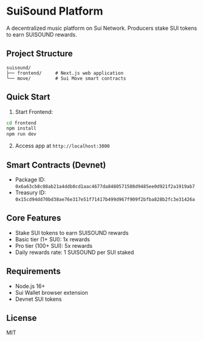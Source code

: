 # SuiSound Platform

A decentralized music platform on Sui Network. Producers stake SUI tokens to earn SUISOUND rewards.

## Project Structure

```
suisound/
├── frontend/     # Next.js web application
└── move/         # Sui Move smart contracts
```

## Quick Start

1. Start Frontend:
```bash
cd frontend
npm install
npm run dev
```

2. Access app at `http://localhost:3000`

## Smart Contracts (Devnet)

- Package ID: `0x6a63cb8c08ab21a4ddb0cd1aac4677da8480571508d9485ee0d921f2a1919ab7`
- Treasury ID: `0x15cd94dd70bd38ae76e317e51f71417b499d967f909f2bfba828b2fc3e31426a`

## Core Features

- Stake SUI tokens to earn SUISOUND rewards
- Basic tier (1+ SUI): 1x rewards
- Pro tier (100+ SUI): 5x rewards
- Daily rewards rate: 1 SUISOUND per SUI staked

## Requirements

- Node.js 16+
- Sui Wallet browser extension
- Devnet SUI tokens

## License

MIT 